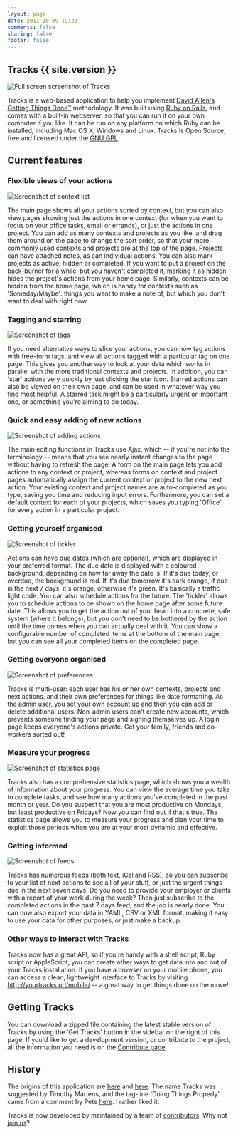 ```yaml
---
layout: page
date: 2011-10-09 19:22
comments: false
sharing: false
footer: false
---
```


## Tracks {{ site.version }}

<img class="left" src="/images/screens/tracks_home_thumb.png" title='Full screen screenshot of Tracks' />

Tracks is a web-based application to help you implement [David Allen's](http://www.davidco.com/) [Getting Things Done&#8482;](http://wikipedia.org/wiki/Getting_Things_Done) methodology. It was built using [Ruby on Rails](http://rubyonrails.org/), and comes with a built-in webserver, so that you can run it on your own computer if you like. It can be run on any platform on which Ruby can be installed, including Mac OS X, Windows and Linux. Tracks is Open Source, free and licensed under the [GNU GPL](http://creativecommons.org/licenses/GPL/2.0/).

## Current features

### Flexible views of your actions

<img class="left" src="/images/screens/tracks_context_list.png" title='Screenshot of context list' />

The main page shows all your actions sorted by context, but you can also view pages showing just the actions in one context (for when you want to focus on your office tasks, email or errands), or just the actions in one project. You can add as many contexts and projects as you like, and drag them around on the page to change the sort order, so that your more commonly used contexts and projects are at the top of the page. Projects can have attached notes, as can individual actions. You can also mark projects as active, hidden or completed. If you want to put a project on the back-burner for a while, but you haven't completed it, marking it as hidden hides the project's actions from your home page. Similarly, contexts can be hidden from the home page, which is handy for contexts such as 'Someday/Maybe': things you want to make a note of, but which you don't want to deal with right now.

### Tagging and starring

<img src="/images/screens/tracks_tags.png" title='Screenshot of tags' />

If you need alternative ways to slice your actions, you can now tag actions with free-form tags, and view all actions tagged with a particular tag on one page. This gives you another way to look at  your data which works in parallel with the more traditional contexts and projects. In addition, you can 'star' actions very quickly by just clicking the star icon. Starred actions can also be viewed on their own page, and can be used in whatever way you find most helpful. A starred task might be a particularly urgent or important one, or something you're aiming to do today.

### Quick and easy adding of new actions

<img class="left" src="/images/screens/tracks_home.png" title='Screenshot of adding actions' />

The main editing functions in Tracks use Ajax, which -- if you're not into the terminology -- means that you see nearly instant changes to the page without having to refresh the page. A form on the main page lets you add actions to any context or project, whereas forms on context and project pages automatically assign the current context or project to the new next action. Your existing context and project names are auto-completed as you type, saving you time and reducing input errors. Furthermore, you can set a default context for each of your projects, which saves you typing 'Office' for every action in a particular project.

### Getting yourself organised

<img class="left" src="/images/screens/tracks_tickler.png" title='Screenshot of tickler' />

Actions can have due dates (which are optional), which are displayed in your preferred format. The due date is displayed with a coloured background, depending on how far away the date is. If it's due today, or overdue, the background is red. If it's due tomorrow it's dark orange, if due in the next 7 days, it's orange, otherwise it's green. It's basically a traffic light code. You can also schedule actions for the future. The 'tickler' allows you to schedule actions to be shown on the home page after some future date. This allows you to get the action out of your head into a concrete, safe system (where it belongs), but you don't need to be bothered by the action until the time comes when you can actually deal with it. You can show a configurable number of completed items at the bottom of the main page, but you can see all your completed items on the completed page.

### Getting everyone organised

<img class="left" src="/images/screens/tracks_preferences.png" title='Screenshot of preferences' />

Tracks is multi-user: each user has his or her own contexts, projects and next actions, and their own preferences for things like date formatting. As the admin user, you set your own account up and then you can add or delete additional users. Non-admin users can't create new accounts, which prevents someone finding your page and signing themselves up. A login page keeps everyone's actions private. Get your family, friends and co-workers sorted out!

### Measure your progress

<img class="left" src="/images/screens/tracks_stats.png" title='Screenshot of statistics page' />

Tracks also has a comprehensive statistics page, which shows you a wealth of information about your progress. You can view the average time you take to complete tasks, and see how many actions you've completed in the past month or year. Do you suspect that you are most productive on Mondays, but least productive on Fridays? Now you can find out if that's true. The statistics page allows you to measure your progress and plan your time to exploit those periods when you are at your most dynamic and effective.

### Getting informed

<img class="left" src="/images/screens/tracks_feeds.png" title= 'Screenshot of feeds' />

Tracks has numerous feeds (both text, iCal and RSS), so you can subscribe to your list of next actions to see all of your stuff, or just the urgent things due in the next seven days. Do you need to provide your employer or clients with a report of your work during the week? Then just subscribe to the completed actions in the past 7 days feed, and the job is nearly done. You can now also export your data in YAML, CSV or XML format, making it easy to use your data for other purposes, or just make a backup.

### Other ways to interact with Tracks

Tracks now has a great API, so if you're handy with a shell script, Ruby script or AppleScript, you can create other ways to get data into and out of your Tracks installation. If you have a browser on your mobile phone, you can access a clean, lightweight interface to Tracks by visiting http://yourtracks.url/mobile/ -- a great way to get things done on the move!

## Getting Tracks

You can download a zipped file containing the latest stable version of Tracks by using the 'Get Tracks' button in the sidebar on the right of this page. If you'd like to get a development version, or contribute to the project, all the information you need is on the [Contribute page](/contribute).

## History

The origins of this application are [here](http://www.rousette.org.uk/blog/archives/rails-gtd-application/) and [here](http://www.rousette.org.uk/blog/archives/2004/11/07/gtd-on-rails/). The name Tracks was suggested by Timothy Martens, and the tag-line 'Doing Things Properly' came from a comment by Pete [here](http://www.rousette.org.uk/blog/archives/2004/12/07/do-it-now-by-steve-pavlina/#comment-2976). I rather liked it.

Tracks is now developed by maintained by a team of [contributors](https://github.com/TracksApp/tracks/wiki/Contributors). Why not [join us](/contribute)?
